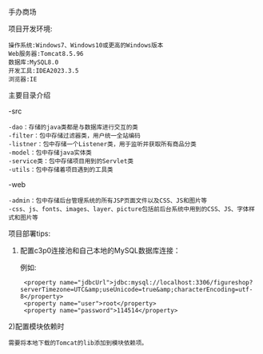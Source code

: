 手办商场

项目开发环境:

    操作系统:Windows7、Windows10或更高的Windows版本
    Web服务器:Tomcat8.5.96
    数据库:MySQL8.0
    开发工具:IDEA2023.3.5
    浏览器:IE


主要目录介绍

  -src
  
    -dao：存储的java类都是与数据库进行交互的类
    -filter：包中存储过滤器类，用户统一全站编码
    -listner：包中存储一个Listener类，用于监听并获取所有商品分类
    -model：包中存储java实体类
    -service类：包中存储项目用到的Servlet类
    -utils：包中存储着项目遇到的工具类
    
  -web

    -admin：包中存储后台管理系统的所有JSP页面文件以及CSS、JS和图片等
    -css、js、fonts、images、layer、picture包括前后台系统中用到的CSS、JS、字体样式和图片等

项目部署tips:

1) 配置c3p0连接池和自己本地的MySQL数据库连接：

   例如:
   
        <property name="jdbcUrl">jdbc:mysql://localhost:3306/figureshop?serverTimezone=UTC&amp;useUnicode=true&amp;characterEncoding=utf-8</property>
        <property name="user">root</property>
        <property name="password">114514</property>

2)配置模块依赖时

    需要将本地下载的Tomcat的lib添加到模块依赖项。
